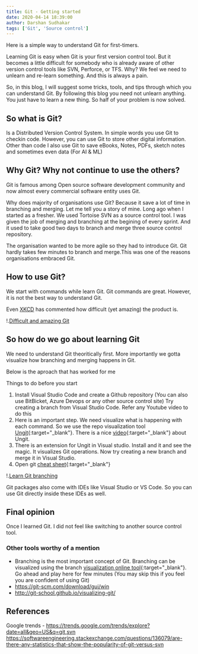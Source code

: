 ```yaml
---
title: Git - Getting started
date: 2020-04-14 18:39:00
author: Darshan Sudhakar
tags: ['Git', 'Source control']
---
```


Here is a simple way to understand Git for first-timers.

Learning Git is easy when Git is your first version control tool. But it becomes a little difficult for somebody who is already aware of other version control tools like SVN, Perforce, or TFS. Why? We feel we need to unlearn and re-learn something. And this is always a pain.

So, in this blog, I will suggest some tricks, tools, and tips through which you can understand Git. By following this blog you need not unlearn anything. You just have to learn a new thing. So half of your problem is now solved.

## So what is Git?

Is a Distributed Version Control System. In simple words you use Git to checkin code. However, you can use Git to store other digital information. Other than code I also use Git to save eBooks, Notes, PDFs, sketch notes and sometimes even data (For AI & ML)

## Why Git? Why not continue to use the others?

Git is famous among Open source software development community and now almost every commercial software entity uses Git.

Why does majority of organisations use Git? Because it save a lot of time in branching and merging. Let me tell you a story of mine. Long ago when I started as a fresher. We used Tortoise SVN as a source control tool. I was given the job of merging and branching at the begining of every sprint. And it used to take good two days to branch and merge three source control repository.

The organisation wanted to be more agile so they had to introduce Git. Git hardly takes few minutes to branch and merge.This was one of the reasons organisations embraced Git.

## How to use Git?

We start with commands while learn Git. Git commands are great. However, it is not the best way to understand Git.

Even [XKCD](https://xkcd.com/) has commented how difficult (yet amazing) the product is.

!.[Difficult and amazing Git](./images/xkcd-git.png)

## So how do we go about learning Git

We need to understand Git theoritically first. More importantly we gotta visualize how branching and merging happens in Git.

Below is the aproach that has worked for me

Things to do before you start

1. Install Visual Studio Code and create a Github repository (You can also use BitBicket, Azure Devops or any other source control site)
Try creating a branch from Visual Studio Code. Refer any Youtube video to do this
2. Here is an important step. We need visualize what is happening with each command. So we use the repo visualization tool [Ungit](https://github.com/FredrikNoren/ungit){:target="_blank"}. There is a nice [video](https://youtu.be/hkBVAi3oKvo){:target="_blank"}  about Ungit.
3. There is an extension for Ungit in Visual studio. Install and it and see the magic. It visualizes Git operations. Now try creating a new branch and merge it in Visual Studio.
4. Open git [cheat sheet](https://github.github.com/training-kit/){:target="_blank"}

!.[Learn Git branching](./images/learn-git-branching.png)

Git packages also come with IDEs like Visual Studio or VS Code. So you can use Git directly inside these IDEs as well.

## Final opinion

Once I learned Git. I did not feel like switching to another source control tool.

### Other tools worthy of a mention

- Branching is the most important concept of Git. Branching can be visualized using the branch [visualization online tool](https://learngitbranching.js.org/){:target="_blank"}. Go ahead and play here for few minutes (You may skip this if you feel you are confident of using Git)
- <https://git-scm.com/download/gui/win>
- <http://git-school.github.io/visualizing-git/>

## References

Google trends - <https://trends.google.com/trends/explore?date=all&geo=US&q=git,svn>
<https://softwareengineering.stackexchange.com/questions/136079/are-there-any-statistics-that-show-the-popularity-of-git-versus-svn>
